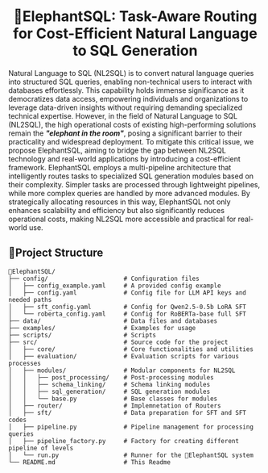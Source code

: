 <h1 align="center">🐘ElephantSQL: Task-Aware Routing <br> for Cost-Efficient Natural Language to SQL Generation</h1>

Natural Language to SQL (NL2SQL) is to convert natural language queries into structured SQL queries, enabling non-technical users to interact with databases effortlessly. This capability holds immense significance as it democratizes data access, empowering individuals and organizations to leverage data-driven insights without requiring demanding specialized technical expertise. However, in the field of Natural Language to SQL (NL2SQL), the high operational costs of existing high-performing solutions remain the ***"elephant in the room"***, posing a significant barrier to their practicality and widespread deployment. To mitigate this critical issue, we propose ElephantSQL, aiming to bridge the gap between NL2SQL technology and real-world applications by introducing a cost-efficient framework. ElephantSQL employs a multi-pipeline architecture that intelligently routes tasks to specialized SQL generation modules based on their complexity. Simpler tasks are processed through lightweight pipelines, while more complex queries are handled by more advanced modules. By strategically allocating resources in this way, ElephantSQL not only enhances scalability and efficiency but also significantly reduces operational costs, making NL2SQL more accessible and practical for real-world use.

## 📂Project Structure

```
🐘ElephantSQL/
├── config/                     # Configuration files
│   ├── config_example.yaml     # A provided config example
│   ├── config.yaml             # Config file for LLM API keys and needed paths
│   ├── sft_config.yaml         # Config for Qwen2.5-0.5b LoRA SFT
│   └── roberta_config.yaml     # Config for RoBERTa-base full SFT
├── data/                       # Data files and databases
├── examples/                   # Examples for usage
├── scripts/                    # Scripts
├── src/                        # Source code for the project
│   ├── core/                   # Core functionalities and utilities
│   ├── evaluation/             # Evaluation scripts for various processes
│   ├── modules/                # Modular components for NL2SQL
│   │   ├── post_processing/    # Post-processing modules
│   │   ├── schema_linking/     # Schema linking modules
│   │   ├── sql_generation/     # SQL generation modules
│   │   └── base.py             # Base classes for modules
│   ├── router/                 # Implemnetation of Routers
│   ├── sft/                   	# Data preparation for SFT and SFT codes
│   ├── pipeline.py             # Pipeline management for processing queries
│   ├── pipeline_factory.py     # Factory for creating different pipeline of levels
│   └── run.py                  # Runner for the 🐘ElephantSQL system
└── README.md                   # This Readme
```

